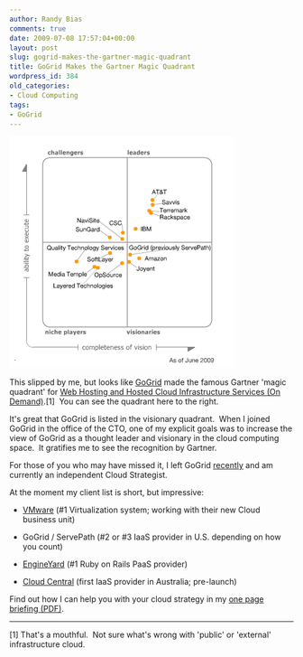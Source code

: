 ```yaml
---
author: Randy Bias
comments: true
date: 2009-07-08 17:57:04+00:00
layout: post
slug: gogrid-makes-the-gartner-magic-quadrant
title: GoGrid Makes the Gartner Magic Quadrant
wordpress_id: 384
old_categories:
- Cloud Computing
tags:
- GoGrid
---
```


[![Gartner Magic Quadrant for Hosting/Cloud](/assets/media/2009/07/168687_0001.png)](http://mediaproducts.gartner.com/reprints/gogrid/article2/article2.html)

This slipped by me, but looks like [GoGrid](http://www.gogrid.com) made the famous Gartner 'magic quadrant' for [Web Hosting and](http://mediaproducts.gartner.com/reprints/gogrid/article2/article2.html)[ Hosted Cloud Infrastructure Services (On Demand)](http://mediaproducts.gartner.com/reprints/gogrid/article2/article2.html).[1]  You can see the quadrant here to the right.

It's great that GoGrid is listed in the visionary quadrant.  When I joined GoGrid in the office of the CTO, one of my explicit goals was to increase the view of GoGrid as a thought leader and visionary in the cloud computing space.  It gratifies me to see the recognition by Gartner.

For those of you who may have missed it, I left GoGrid [recently](http://cloudscaling.com/blog/administrivia/my-gogrid-status) and am currently an independent Cloud Strategist.

At the moment my client list is short, but impressive:



	
  * [VMware](http://www.vmware.com) (#1 Virtualization system; working with their new Cloud business unit)

	
  * GoGrid / ServePath (#2 or #3 IaaS provider in U.S. depending on how you count)

	
  * [EngineYard](http://www.engineyard.com) (#1 Ruby on Rails PaaS provider)

	
  * [Cloud Central](http://www.cloudcentral.com.au) (first IaaS provider in Australia; pre-launch)


Find out how I can help you with your cloud strategy in my [one page briefing (PDF)](http://neotactics-public.s3.amazonaws.com/randybias-cloud-consulting-services.pdf).

[](http://neotactics-public.s3.amazonaws.com/randybias-cloud-consulting-services.pdf)



* * *

[1] That's a mouthful.  Not sure what's wrong with 'public' or 'external' infrastructure cloud.
